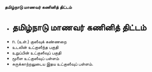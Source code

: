 **தமிழ்நாடு மாணவர் கணினித் திட்டம்**
- # தமிழ்நாடு மாணவர் கணினித் திட்டம்
- n. (உள்.) குஸீவுக் கண்ணறை
- உடலின் உட்குஸீந்த பகுதி
- உறுப்பின் உட்குஸீவுப் பகுதி
- மூளை உட்குஸீவுப் பள்ளம்
- சுருக்காற்றலுடைய இதய உட்குஸீவுப் பள்ளம்.

